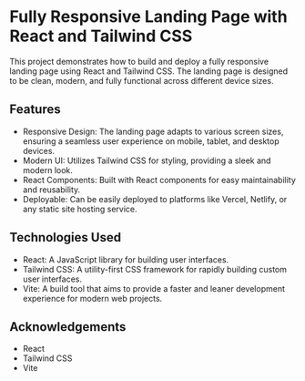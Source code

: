 # Fully Responsive Landing Page with React and Tailwind CSS
This project demonstrates how to build and deploy a fully responsive landing page using React and Tailwind CSS. The landing page is designed to be clean, modern, and fully functional across different device sizes.

## Features
- Responsive Design: The landing page adapts to various screen sizes, ensuring a seamless user experience on mobile, tablet, and desktop devices.
- Modern UI: Utilizes Tailwind CSS for styling, providing a sleek and modern look.
- React Components: Built with React components for easy maintainability and reusability.
- Deployable: Can be easily deployed to platforms like Vercel, Netlify, or any static site hosting service.

## Technologies Used
- React: A JavaScript library for building user interfaces.
- Tailwind CSS: A utility-first CSS framework for rapidly building custom user interfaces.
- Vite: A build tool that aims to provide a faster and leaner development experience for modern web projects.

## Acknowledgements
- React
- Tailwind CSS
- Vite
